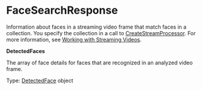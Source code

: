 # FaceSearchResponse<a name="streaming-video-kinesis-output-reference-facesearchresponse"></a>

Information about faces in a streaming video frame that match faces in a collection\. You specify the collection in a call to [CreateStreamProcessor](API_CreateStreamProcessor.md)\. For more information, see [Working with Streaming Videos](streaming-video.md)\. 

**DetectedFaces**

The array of face details for faces that are recognized in an analyzed video frame\.

Type: [DetectedFace](streaming-video-kinesis-output-reference-detectedface.md) object